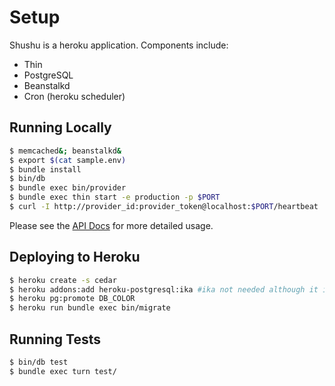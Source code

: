 # Setup

Shushu is a heroku application. Components include:

* Thin
* PostgreSQL
* Beanstalkd
* Cron (heroku scheduler)

## Running Locally

```bash
$ memcached&; beanstalkd&
$ export $(cat sample.env)
$ bundle install
$ bin/db
$ bundle exec bin/provider
$ bundle exec thin start -e production -p $PORT
$ curl -I http://provider_id:provider_token@localhost:$PORT/heartbeat
```
Please see the [API Docs](https://github.com/heroku/shushu/tree/master/doc) for more detailed
usage.

## Deploying to Heroku

```bash
$ heroku create -s cedar
$ heroku addons:add heroku-postgresql:ika #ika not needed although it is the best
$ heroku pg:promote DB_COLOR
$ heroku run bundle exec bin/migrate
```

## Running Tests

```bash
$ bin/db test
$ bundle exec turn test/
```
